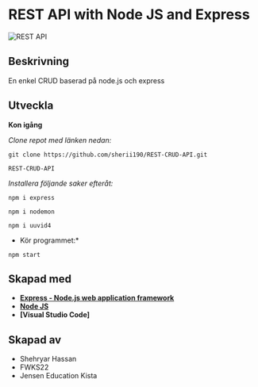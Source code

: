 <h1>REST API with Node JS and Express</h1>

![REST API](https://i.ibb.co/7GWCCbp/Screenshot-2020-07-12-at-08-30-32.png)

## Beskrivning
<p>En enkel CRUD baserad på node.js och express</p>

## Utveckla

**Kon igång**

*Clone repot med länken nedan:*

```
git clone https://github.com/sherii190/REST-CRUD-API.git

REST-CRUD-API
```

*Installera följande saker efteråt:*

```
npm i express 
```

```
npm i nodemon 
```

```
npm i uuvid4 
```

* Kör programmet:*
```
npm start 
```

## Skapad med

-   **[Express - Node.js web application framework](https://exporessjs.com/)**
-   **[Node JS](https://nodejs.org/)**
-   **[Visual Studio Code]**

## Skapad av
- Shehryar Hassan
- FWKS22
- Jensen Education Kista

